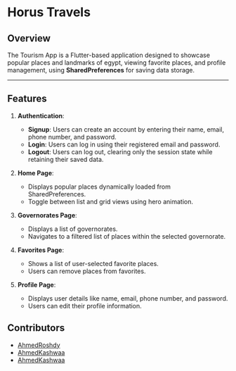 # Horus Travels

## **Overview**
The Tourism App is a Flutter-based application designed to showcase popular places and landmarks of egypt, viewing favorite places, and profile management, using **SharedPreferences** for saving data storage.

---

## **Features**

1. **Authentication**:
    - **Signup**: Users can create an account by entering their name, email, phone number, and password.
    - **Login**: Users can log in using their registered email and password.
    - **Logout**: Users can log out, clearing only the session state while retaining their saved data.

2. **Home Page**:
    - Displays popular places dynamically loaded from SharedPreferences.
    - Toggle between list and grid views using hero animation.

3. **Governorates Page**:
    - Displays a list of governorates.
    - Navigates to a filtered list of places within the selected governorate.

4. **Favorites Page**:
    - Shows a list of user-selected favorite places.
    - Users can remove places from favorites.

5. **Profile Page**:
    - Displays user details like name, email, phone number, and password.
    - Users can edit their profile information.
   


## **Contributors**
- [AhmedRoshdy](https://github.com/ARoshdy123)
- [AhmedKashwaa](https://github.com/ahmedkashwaa)
- [AhmedKashwaa](https://github.com/ahmedkashwaa)
